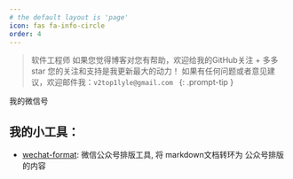 ```yaml
---
# the default layout is 'page'
icon: fas fa-info-circle
order: 4
---
```


> 软件工程师 
> 如果您觉得博客对您有帮助，欢迎给我的GitHub关注 + 多多star
> 您的关注和支持是我更新最大的动力！
> 如果有任何问题或者意见建议，欢迎邮件我：`v2top1lyle@gmail.com `
{: .prompt-tip }

我的微信号

## 我的小工具：
- [wechat-format](https://lylelh.github.io/wechat-format/): 微信公众号排版工具, 将 markdown文档转环为 公众号排版的内容
